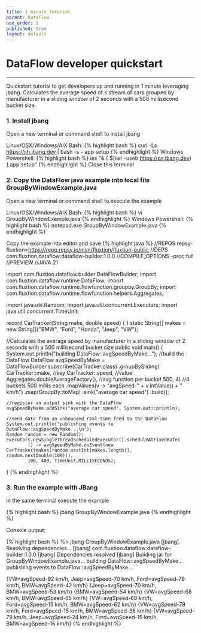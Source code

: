 ```yaml
---
title: 1 minute tutorial
parent: DataFlow
nav_order: 1
published: true
layout: default
---
```

# DataFlow developer quickstart
---

Quickstart tutorial to get developers up and running in 1 minute leveraging jbang. Calculates the average speed 
of s stream of cars grouped by manufacturer in a sliding window of 2 seconds with a 500 millisecond bucket size.

### 1.  Install jbang 
Open a new terminal or command shell to install jbang

Linux/OSX/Windows/AIX Bash:
{% highlight bash %} curl -Ls https://sh.jbang.dev | bash -s - app setup {% endhighlight %}
Windows Powershell:
{% highlight bash %} iex "& { $(iwr -useb https://ps.jbang.dev) } app setup" {% endhighlight %}
Close this terminal

### 2.  Copy the DataFlow java example into local file GroupByWindowExample.java
Open a new terminal or command shell to execute the example

Linux/OSX/Windows/AIX Bash:
{% highlight bash %} vi GroupByWindowExample.java {% endhighlight %}
Windows Powershell:
{% highlight bash %} notepad.exe GroupByWindowExample.java {% endhighlight %}

Copy the example into editor and save
{% highlight java %}
//REPOS repsy-fluxtion=https://repo.repsy.io/mvn/fluxtion/fluxtion-public
//DEPS com.fluxtion.dataflow:dataflow-builder:1.0.0
//COMPILE_OPTIONS -proc:full
//PREVIEW
//JAVA 21

import com.fluxtion.dataflow.builder.DataFlowBuilder;
import com.fluxtion.dataflow.runtime.DataFlow;
import com.fluxtion.dataflow.runtime.flowfunction.groupby.GroupBy;
import com.fluxtion.dataflow.runtime.flowfunction.helpers.Aggregates;

import java.util.Random;
import java.util.concurrent.Executors;
import java.util.concurrent.TimeUnit;

record CarTracker(String make, double speed) { }
static String[] makes = new String[]{"BMW", "Ford", "Honda", "Jeep", "VW"};

//Calculates the average speed by manufacturer in a sliding window of 2 seconds with a 500 millisecond bucket size
public void main() {
    System.out.println("building DataFlow::avgSpeedByMake...");
    //build the DataFlow
    DataFlow avgSpeedByMake = DataFlowBuilder.subscribe(CarTracker.class)
            .groupBySliding(
                    CarTracker::make, //key
                    CarTracker::speed, //value
                    Aggregates.doubleAverageFactory(), //avg function per bucket
                    500, 4) //4 buckets 500 millis each
            .mapValues(v -> "avgSpeed-" + v.intValue() + " km/h")
            .map(GroupBy::toMap)
            .sink("average car speed")
            .build();

    //register an output sink with the DataFlow
    avgSpeedByMake.addSink("average car speed", System.out::println);

    //send data from an unbounded real-time feed to the DataFlow
    System.out.println("publishing events to DataFlow::avgSpeedByMake...\n");
    Random random = new Random();
    Executors.newSingleThreadScheduledExecutor().scheduleAtFixedRate(
            () -> avgSpeedByMake.onEvent(new CarTracker(makes[random.nextInt(makes.length)], random.nextDouble(100))),
            100, 400, TimeUnit.MILLISECONDS);
}
{% endhighlight %}

### 3. Run the example with JBang
In the same terminal execute the example

{% highlight bash %}
jbang GroupByWindowExample.java
{% endhighlight %}

Console output: 

{% highlight bash %}
%> jbang GroupByWindowExample.java
[jbang] Resolving dependencies...
[jbang]    com.fluxtion.dataflow:dataflow-builder:1.0.0
[jbang] Dependencies resolved
[jbang] Building jar for GroupByWindowExample.java...
building DataFlow::avgSpeedByMake...
publishing events to DataFlow::avgSpeedByMake...

{VW=avgSpeed-92 km/h, Jeep=avgSpeed-70 km/h, Ford=avgSpeed-79 km/h, BMW=avgSpeed-42 km/h}
{Jeep=avgSpeed-70 km/h, BMW=avgSpeed-53 km/h}
{BMW=avgSpeed-54 km/h}
{VW=avgSpeed-68 km/h, BMW=avgSpeed-65 km/h}
{VW=avgSpeed-68 km/h, Ford=avgSpeed-15 km/h, BMW=avgSpeed-62 km/h}
{VW=avgSpeed-79 km/h, Ford=avgSpeed-15 km/h, BMW=avgSpeed-38 km/h}
{VW=avgSpeed-79 km/h, Jeep=avgSpeed-24 km/h, Ford=avgSpeed-15 km/h, BMW=avgSpeed-16 km/h}
{% endhighlight %}